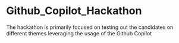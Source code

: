 # Github_Copilot_Hackathon
The hackathon is primarily focused on testing out the candidates on different themes leveraging the usage of the Github Copilot
